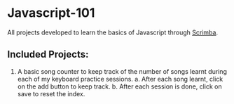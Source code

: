 # Javascript-101
All projects developed to learn the basics of Javascript through [Scrimba](https://scrimba.com/learn/learnjavascript).

## Included Projects:
1. A basic song counter to keep track of the number of songs learnt during each of my keyboard practice sessions. 
  a. After each song learnt, click on the add button to keep track.
  b. After each session is done, click on save to reset the index.
